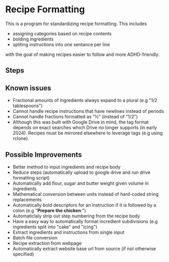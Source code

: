 # Recipe Formatting
This is a program for standardizing recipe formatting. This includes
 - assigning categories based on recipe contents
 - bolding ingredients
 - spliting instructions into one sentance per line

with the goal of making recipes easier to follow and more ADHD-friendly.

## Steps

## Known issues
 - Fractional amounts of ingredients always expand to a plural (e.g "1/2 tablespoons")
 - Cannot handle recipe instructions that have newlines instead of periods
 - Cannot handle fractions formatted as "½" (instead of "1/2")
 - Although this was built with Google Drive in mind, the tag format depends on exact searches which Drive no longer supports (in early 2024). Recipes must be mirrored elsewhere to leverage tags (e.g using rclone).

## Possible Improvements
 - Better method to input ingredients and recipe body
 - Reduce steps (automatically upload to google drive and run drive formatting script)
 - Automatically add flour, sugar and butter weight given volume in ingredients
 - Mathematical conversion between units instead of hard-coded string replacements
 - Automatically bold descriptors for an instruction if it is followed by a colon (e.g "**Prepare the chicken**:")
 - Automaticlaly strip out step numbering from the recipe body
 - Have a easy way to automatically format incredient subdivisions (e.g ingredients split into "cake" and "icing")
 - Extract ingredients and instructions from single input
 - Batch file conversion
 - Recipe extraction from webpage
 - Automatically extract website base url from source (if not otherwise specified)